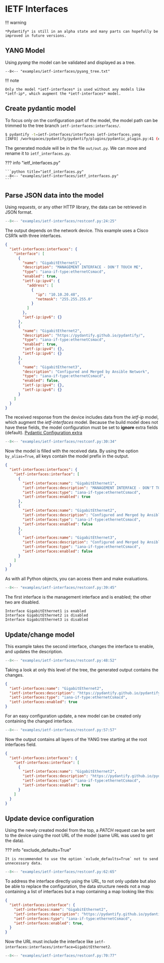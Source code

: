 # IETF Interfaces

!!! warning

    *Pydantify* is still in an alpha state and many parts can hopefully be improved in future versions.

## YANG Model
Using *pyang* the model can be validated and displayed as a tree.


```title="pyang -f tree ietf-interfaces.yang"
--8<-- "examples/ietf-interfaces/pyang_tree.txt"
```
!!! note

    Only the model *ietf-interfaces* is used without any models like *ietf-ip*, which augment the *ietf-interfaces* model.

## Create pydantic model

To focus only on the configuration part of the model, the model path can be trimmed to the tree branch `ietf-interfaces:interfaces/`.

```bash
$ pydantify -t=ietf-interfaces/interfaces ietf-interfaces.yang
[INFO] /workspaces/pydantify/pydantify/plugins/pydantic_plugin.py:41 (emit): Output model generated in 0.063s.
```

The generated module will be in the file `out/out.py`. We can move and rename it to `ietf_interfaces.py`.

??? info "ietf_interfaces.py"

    ```python title="ietf_interfaces.py"
    --8<-- "examples/ietf-interfaces/ietf_interfaces.py"
    ```

## Parse JSON data into the model

Using *requests*, or any other HTTP library, the data can be retrieved in JSON format.

```python title="restconf.py" linenums="24"
--8<-- "examples/ietf-interfaces/restconf.py:24:25"
```

The output depends on the network device. This example uses a Cisco CSR1k with three interfaces.

```json title="restconf data"
{
  "ietf-interfaces:interfaces": {
    "interface": [
      {
        "name": "GigabitEthernet1",
        "description": "MANAGEMENT INTERFACE - DON'T TOUCH ME",
        "type": "iana-if-type:ethernetCsmacd",
        "enabled": true,
        "ietf-ip:ipv4": {
          "address": [
            {
              "ip": "10.10.20.48",
              "netmask": "255.255.255.0"
            }
          ]
        },
        "ietf-ip:ipv6": {}
      },
      {
        "name": "GigabitEthernet2",
        "description": "https://pydantify.github.io/pydantify/",
        "type": "iana-if-type:ethernetCsmacd",
        "enabled": true,
        "ietf-ip:ipv4": {},
        "ietf-ip:ipv6": {}
      },
      {
        "name": "GigabitEthernet3",
        "description": "Configured and Merged by Ansible Network",
        "type": "iana-if-type:ethernetCsmacd",
        "enabled": false,
        "ietf-ip:ipv4": {},
        "ietf-ip:ipv6": {}
      }
    ]
  }
}
```

The received response from the device includes data from the *ietf-ip* model, which augment the *ietf-interfaces* model. Because the build model does not have these fields, the model configuration must be set to **ignore** extra fields (default). [Pydantic Configuration extra](https://docs.pydantic.dev/latest/api/config/#pydantic.config.ConfigDict.extra)

```python title="restconf.py" linenums="30"
--8<-- "examples/ietf-interfaces/restconf.py:30:34"
```

Now the model is filled with the received data. By using the option `by_alias=True`, all keys contain the model prefix in the output.

```json title="model output"
{
  "ietf-interfaces:interfaces": {
    "ietf-interfaces:interface": [
      {
        "ietf-interfaces:name": "GigabitEthernet1",
        "ietf-interfaces:description": "MANAGEMENT INTERFACE - DON'T TOUCH ME",
        "ietf-interfaces:type": "iana-if-type:ethernetCsmacd",
        "ietf-interfaces:enabled": true
      },
      {
        "ietf-interfaces:name": "GigabitEthernet2",
        "ietf-interfaces:description": "Configured and Merged by Ansible Network",
        "ietf-interfaces:type": "iana-if-type:ethernetCsmacd",
        "ietf-interfaces:enabled": false
      },
      {
        "ietf-interfaces:name": "GigabitEthernet3",
        "ietf-interfaces:description": "Configured and Merged by Ansible Network",
        "ietf-interfaces:type": "iana-if-type:ethernetCsmacd",
        "ietf-interfaces:enabled": false
      }
    ]
  }
}
```

As with all Python objects, you can access them and make evaluations.

```python title="restconf.py" linenums="39"
--8<-- "examples/ietf-interfaces/restconf.py:39:45"
```

The first interface is the management interface and is enabled; the other two are disabled.

``` title="Interface status"
Interface GigabitEthernet1 is enabled
Interface GigabitEthernet2 is disabled
Interface GigabitEthernet3 is disabled
```

## Update/change model

This example takes the second interface, changes the interface to enable, and updates the description.

```python title="restconf.py" linenums="48"
--8<-- "examples/ietf-interfaces/restconf.py:48:52"
```

Taking a look at only this level of the tree, the generated output contains the changes.

```json title="updated interface"
{
  "ietf-interfaces:name": "GigabitEthernet2",
  "ietf-interfaces:description": "https://pydantify.github.io/pydantify/",
  "ietf-interfaces:type": "iana-if-type:ethernetCsmacd",
  "ietf-interfaces:enabled": true
}
```

For an easy configuration update, a new model can be created only containing the changed interface.

```python title="restconf.py" linenums="57"
--8<-- "examples/ietf-interfaces/restconf.py:57:57"
```

Now the output contains all layers of the YANG tree starting at the root interfaces field.

```json title="new model output"
{
  "ietf-interfaces:interfaces": {
    "ietf-interfaces:interface": [
      {
        "ietf-interfaces:name": "GigabitEthernet2",
        "ietf-interfaces:description": "https://pydantify.github.io/pydantify/",
        "ietf-interfaces:type": "iana-if-type:ethernetCsmacd",
        "ietf-interfaces:enabled": true
      }
    ]
  }
}
```

## Update device configuration

Using the newly created model from the top, a *PATCH* request can be sent to the device using the root URL of the model (same URL was used to get the data).

??? info "exclude_defaults=True"

    It is recommended to use the option `exlude_defaults=True` not to send unnecessary data.

```python title="restconf.py" linenums="62"
--8<-- "examples/ietf-interfaces/restconf.py:62:65"
```

To address the interface directly using the URL, to not only update but also be able to replace the configuration, the data structure needs not a map containing a list of interfaces but a map containing a map looking like this:

```json title="JSON paylod to address interface direclty"
{
  "ietf-interfaces:interface": {
    "ietf-interfaces:name": "GigabitEthernet2",
    "ietf-interfaces:description": "https://pydantify.github.io/pydantify/",
    "ietf-interfaces:type": "iana-if-type:ethernetCsmacd",
    "ietf-interfaces:enabled": true,
  }
}
```

Now the URL must include the interface like `ietf-interfaces:interfaces/interface=GigabitEthernet2`.

```python title="restconf.py" linenums="70"
--8<-- "examples/ietf-interfaces/restconf.py:70:77"
```
